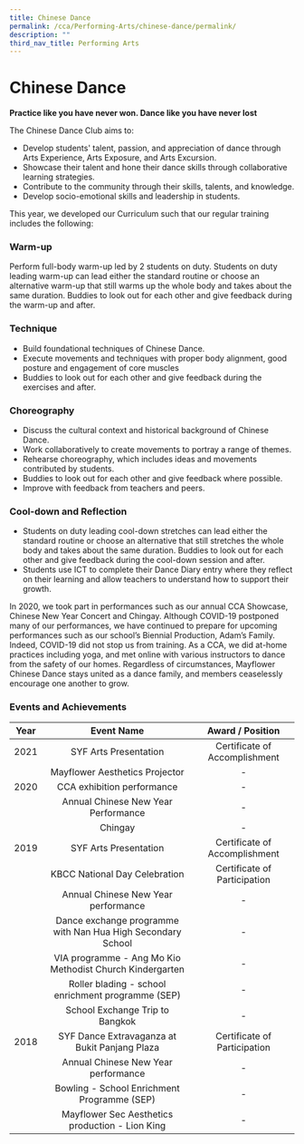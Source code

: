 ```yaml
---
title: Chinese Dance
permalink: /cca/Performing-Arts/chinese-dance/permalink/
description: ""
third_nav_title: Performing Arts
---
```

Chinese Dance
=============

**Practice like you have never won. Dance like you have never lost**

The Chinese Dance Club aims to:

*   Develop students' talent, passion, and appreciation of dance through Arts Experience, Arts Exposure, and Arts Excursion.
*   Showcase their talent and hone their dance skills through collaborative learning strategies.
*   Contribute to the community through their skills, talents, and knowledge.
*   Develop socio-emotional skills and leadership in students.

This year, we developed our Curriculum such that our regular training includes the following:

### Warm-up

Perform full-body warm-up led by 2 students on duty. Students on duty leading warm-up can lead either the standard routine or choose an alternative warm-up that still warms up the whole body and takes about the same duration. Buddies to look out for each other and give feedback during the warm-up and after.

### Technique

*   Build foundational techniques of Chinese Dance.
*   Execute movements and techniques with proper body alignment, good posture and engagement of core muscles
*   Buddies to look out for each other and give feedback during the exercises and after.

### Choreography

*   Discuss the cultural context and historical background of Chinese Dance.
*   Work collaboratively to create movements to portray a range of themes.
*   Rehearse choreography, which includes ideas and movements contributed by students.
*   Buddies to look out for each other and give feedback where possible.
*   Improve with feedback from teachers and peers.

### Cool-down and Reflection

*   Students on duty leading cool-down stretches can lead either the standard routine or choose an alternative that still stretches the whole body and takes about the same duration. Buddies to look out for each other and give feedback during the cool-down session and after.
*   Students use ICT to complete their Dance Diary entry where they reflect on their learning and allow teachers to understand how to support their growth.

In 2020, we took part in performances such as our annual CCA Showcase, Chinese New Year Concert and Chingay. Although COVID-19 postponed many of our performances, we have continued to prepare for upcoming performances such as our school’s Biennial Production, Adam’s Family. Indeed, COVID-19 did not stop us from training. As a CCA, we did at-home practices including yoga, and met online with various instructors to dance from the safety of our homes. Regardless of circumstances, Mayflower Chinese Dance stays united as a dance family, and members ceaselessly encourage one another to grow.

### Events and Achievements

| Year 	| Event Name 	| Award / Position 	|
|:---:	|:---:	|:---:	|
| 2021 	| SYF Arts Presentation 	| Certificate of Accomplishment 	|
|  	| Mayflower Aesthetics Projector 	| - 	|
| 2020 	| CCA exhibition performance 	| - 	|
|  	| Annual Chinese New Year Performance 	| - 	|
|  	| Chingay 	| - 	|
| 2019 	| SYF Arts Presentation 	| Certificate of Accomplishment 	|
|  	| KBCC National Day Celebration 	| Certificate of Participation 	|
|  	| Annual Chinese New Year performance 	| - 	|
|  	| Dance exchange programme with Nan Hua High Secondary School 	| - 	|
|  	| VIA programme - Ang Mo Kio Methodist Church Kindergarten 	| - 	|
|  	| Roller blading - school enrichment programme (SEP) 	| - 	|
|  	| School Exchange Trip to Bangkok 	| - 	|
| 2018 	| SYF Dance Extravaganza at Bukit Panjang Plaza 	| Certificate of Participation 	|
|  	| Annual Chinese New Year performance 	| - 	|
|  	| Bowling - School Enrichment Programme (SEP) 	| - 	|
|  	| Mayflower Sec Aesthetics production - Lion King 	| - 	|